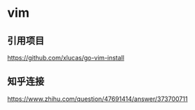 # vim

## 引用项目
https://github.com/xlucas/go-vim-install
## 知乎连接
https://www.zhihu.com/question/47691414/answer/373700711
